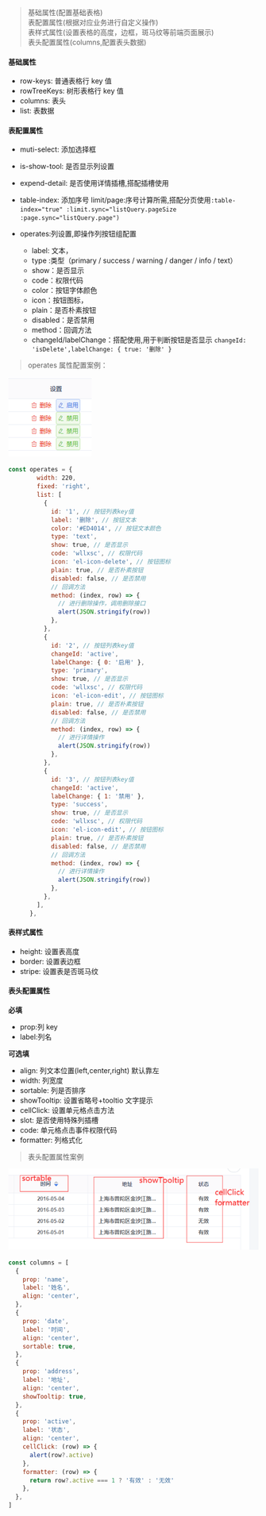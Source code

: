 <!--
 * @Descripttion: 该页面用于——
 * @Author: zhanglinli
 * @Date: 2021-03-11 15:34:33
 * @LastEditors: zhanglinli
 * @LastEditTime: 2021-03-11 16:39:09
-->

> 基础属性(配置基础表格)<br>
> 表配置属性(根据对应业务进行自定义操作)<br>
> 表样式属性(设置表格的高度，边框，斑马纹等前端页面展示)<br>
> 表头配置属性(columns,配置表头数据)<br>

#### 基础属性

- row-keys: 普通表格行 key 值<br>
- rowTreeKeys: 树形表格行 key 值<br>
- columns: 表头<br>
- list: 表数据<br>

#### 表配置属性

- muti-select: 添加选择框
- is-show-tool: 是否显示列设置
- expend-detail: 是否使用详情插槽,搭配插槽使用
- table-index: 添加序号 limit/page:序号计算所需,搭配分页使用`:table-index="true" :limit.sync="listQuery.pageSize :page.sync="listQuery.page")`

- operates:列设置,即操作列按钮组配置
  - label: 文本，
  - type :类型（primary / success / warning / danger / info / text）
  - show：是否显示
  - code：权限代码
  - color：按钮字体颜色
  - icon：按钮图标，
  - plain：是否朴素按钮
  - disabled：是否禁用
  - method：回调方法
  - changeId/labelChange：搭配使用,用于判断按钮是否显示 `changeId: 'isDelete',labelChange: { true: '删除' }`

> operates 属性配置案例：

![avatar](../../static/commonTablePic/图片1.png)

```javascript
const operates = {
        width: 220,
        fixed: 'right',
        list: [
          {
            id: '1', // 按钮列表key值
            label: '删除', // 按钮文本
            color: '#ED4014', // 按钮文本颜色
            type: 'text', 
            show: true, // 是否显示
            code: 'wllxsc', // 权限代码
            icon: 'el-icon-delete', // 按钮图标
            plain: true, // 是否朴素按钮
            disabled: false, // 是否禁用
            // 回调方法
            method: (index, row) => {
              // 进行删除操作，调用删除接口
              alert(JSON.stringify(row))
            },
          },
          {
            id: '2', // 按钮列表key值
            changeId: 'active',
            labelChange: { 0: '启用' },
            type: 'primary', 
            show: true, // 是否显示
            code: 'wllxsc', // 权限代码
            icon: 'el-icon-edit', // 按钮图标
            plain: true, // 是否朴素按钮
            disabled: false, // 是否禁用
            // 回调方法
            method: (index, row) => {
              // 进行详情操作
              alert(JSON.stringify(row))
            },
          },
          {
            id: '3', // 按钮列表key值
            changeId: 'active',
            labelChange: { 1: '禁用' },
            type: 'success', 
            show: true, // 是否显示
            code: 'wllxsc', // 权限代码
            icon: 'el-icon-edit', // 按钮图标
            plain: true, // 是否朴素按钮
            disabled: false, // 是否禁用
            // 回调方法
            method: (index, row) => {
              // 进行详情操作
              alert(JSON.stringify(row))
            },
          },
        ],
      },
```

#### 表样式属性

- height: 设置表高度
- border: 设置表边框
- stripe: 设置表是否斑马纹

#### 表头配置属性

**必填**

- prop:列 key
- label:列名

**可选填**

- align: 列文本位置(left,center,right) 默认靠左
- width: 列宽度
- sortable: 列是否排序
- showTooltip: 设置省略号+tooltio 文字提示
- cellClick: 设置单元格点击方法
- slot: 是否使用特殊列插槽
- code: 单元格点击事件权限代码
- formatter: 列格式化

> 表头配置属性案例

![avatar](../../static/commonTablePic/图片2.png)

```javascript
const columns = [
  {
    prop: 'name',
    label: '姓名',
    align: 'center',
  },
  {
    prop: 'date',
    label: '时间',
    align: 'center',
    sortable: true,
  },
  {
    prop: 'address',
    label: '地址',
    align: 'center',
    showTooltip: true,
  },
  {
    prop: 'active',
    label: '状态',
    align: 'center',
    cellClick: (row) => {
      alert(row?.active)
    },
    formatter: (row) => {
      return row?.active === 1 ? '有效' : '无效'
    },
  },
]
```
